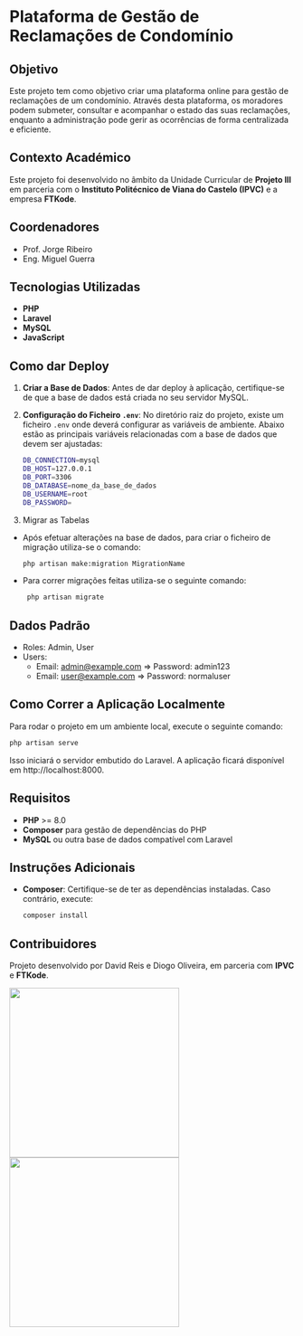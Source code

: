 # Plataforma de Gestão de Reclamações de Condomínio

## Objetivo
Este projeto tem como objetivo criar uma plataforma online para gestão de reclamações de um condomínio. Através desta plataforma, os moradores podem submeter, consultar e acompanhar o estado das suas reclamações, enquanto a administração pode gerir as ocorrências de forma centralizada e eficiente.

## Contexto Académico
Este projeto foi desenvolvido no âmbito da Unidade Curricular de **Projeto III** em parceria com o **Instituto Politécnico de Viana do Castelo (IPVC)** e a empresa **FTKode**.

## Coordenadores
- Prof. Jorge Ribeiro
- Eng. Miguel Guerra

## Tecnologias Utilizadas
- **PHP**
- **Laravel**
- **MySQL**
- **JavaScript**

## Como dar Deploy

1. **Criar a Base de Dados**: Antes de dar deploy à aplicação, certifique-se de que a base de dados está criada no seu servidor MySQL.
   
2. **Configuração do Ficheiro `.env`**: No diretório raiz do projeto, existe um ficheiro `.env` onde deverá configurar as variáveis de ambiente. Abaixo estão as principais variáveis relacionadas com a base de dados que devem ser ajustadas:
   
   ```bash
   DB_CONNECTION=mysql
   DB_HOST=127.0.0.1
   DB_PORT=3306
   DB_DATABASE=nome_da_base_de_dados
   DB_USERNAME=root
   DB_PASSWORD=
   ```

3. Migrar as Tabelas

- Após efetuar alterações na base de dados, para criar o ficheiro de migração utiliza-se o comando:
  ```bash
  php artisan make:migration MigrationName
  ```
- Para correr migrações feitas utiliza-se o seguinte comando:
  ```bash
   php artisan migrate
  ```

## Dados Padrão
 - Roles: Admin, User
 - Users:
   - Email: admin@example.com =>
     Password: admin123
   - Email: user@example.com =>
     Password: normaluser

## Como Correr a Aplicação Localmente

Para rodar o projeto em um ambiente local, execute o seguinte comando:

```bash
php artisan serve
```

Isso iniciará o servidor embutido do Laravel. A aplicação ficará disponível em http://localhost:8000.

## Requisitos
- **PHP** >= 8.0
- **Composer** para gestão de dependências do PHP
- **MySQL** ou outra base de dados compatível com Laravel

## Instruções Adicionais
- **Composer**: Certifique-se de ter as dependências instaladas. Caso contrário, execute:
  ```bash
  composer install
  ```

## Contribuidores
  
Projeto desenvolvido por David Reis e Diogo Oliveira, em parceria com **IPVC** e **FTKode**.

<img src="https://github.com/user-attachments/assets/bc2cc843-52e0-4904-a5bb-85d31b412aee" width="300" margin="50" />
<img src="https://github.com/user-attachments/assets/0d636f69-69ad-4d3e-b8c8-2d9f778f5a41" width="300" margin="50" />



